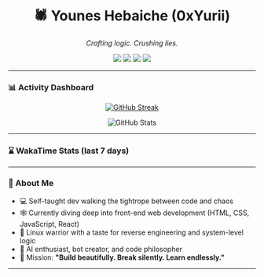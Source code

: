 <h1 align="center">🕷️ Younes Hebaiche (0xYurii)</h1>
<p align="center"><em>Crafting logic. Crushing lies.</em></p>

<p align="center">
  <img src="https://img.shields.io/badge/Web%20Developer-0a0a0a?style=for-the-badge&logo=javascript&logoColor=yellow">
  <img src="https://img.shields.io/badge/Linux%20User-111111?style=for-the-badge&logo=linux&logoColor=white">
  <img src="https://img.shields.io/badge/Reverse%20Engineer-7f00ff?style=for-the-badge&logo=gnubash&logoColor=white">
  <img src="https://img.shields.io/badge/Builder%20of%20Truth-darkred?style=for-the-badge&logo=verizon&logoColor=white">
</p>

---

### 📊 Activity Dashboard

<p align="center">
  <a href="https://git.io/streak-stats">
    <img src="https://streak-stats.demolab.com?user=0xYurii&theme=dark&hide_border=true&date_format=M%20j%5B%2C%20Y%5D&mode=weekly" alt="GitHub Streak"/>
  </a>
</p>

<p align="center">
  <img src="https://github-readme-stats.vercel.app/api?username=0xYurii&show_icons=true&theme=dark&hide_border=true" alt="GitHub Stats" />
</p>

---

### ⌛ WakaTime Stats (last 7 days)
<!--START_SECTION:waka-->
<!--END_SECTION:waka-->

---

### 🧠 About Me

- 💻 Self-taught dev walking the tightrope between code and chaos  
- 🕸️ Currently diving deep into front-end web development (HTML, CSS, JavaScript, React)  
- 🐧 Linux warrior with a taste for reverse engineering and system-level logic  
- 🧠 AI enthusiast, bot creator, and code philosopher  
- 🎯 Mission: **"Build beautifully. Break silently. Learn endlessly."**  

---
